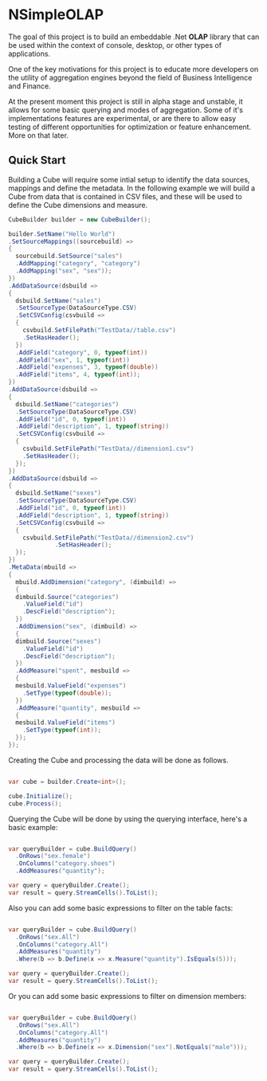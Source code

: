 # NSimpleOLAP 

The goal of this project is to build an embeddable .Net **OLAP** library that can be used within the context of console, desktop, or other types of applications.

One of the key motivations for this project is to educate more developers on the utility of aggregation engines beyond the field of Business Intelligence and Finance.

At the present moment this project is still in alpha stage and unstable, it allows for some basic querying and modes of aggregation.
Some of it's implementations features are experimental, or are there to allow easy testing of different opportunities for optimization or feature enhancement.
More on that later.

## Quick Start

Building a Cube will require some intial setup to identify the data sources, mappings and define the metadata.
In the following example we will build a Cube from data that is contained in CSV files, and these will be used to define the Cube dimensions and measure.


```csharp
CubeBuilder builder = new CubeBuilder();

builder.SetName("Hello World")
.SetSourceMappings((sourcebuild) =>
{
  sourcebuild.SetSource("sales")
  .AddMapping("category", "category")
  .AddMapping("sex", "sex"));
})
.AddDataSource(dsbuild =>
{
  dsbuild.SetName("sales")
  .SetSourceType(DataSourceType.CSV)
  .SetCSVConfig(csvbuild =>
  {
    csvbuild.SetFilePath("TestData//table.csv")
    .SetHasHeader();
  })
  .AddField("category", 0, typeof(int))
  .AddField("sex", 1, typeof(int))
  .AddField("expenses", 3, typeof(double))
  .AddField("items", 4, typeof(int));
})
.AddDataSource(dsbuild =>
{
  dsbuild.SetName("categories")
  .SetSourceType(DataSourceType.CSV)
  .AddField("id", 0, typeof(int))
  .AddField("description", 1, typeof(string))
  .SetCSVConfig(csvbuild =>
  {
    csvbuild.SetFilePath("TestData//dimension1.csv")
    .SetHasHeader();
  });
})
.AddDataSource(dsbuild =>
{
  dsbuild.SetName("sexes")
  .SetSourceType(DataSourceType.CSV)
  .AddField("id", 0, typeof(int))
  .AddField("description", 1, typeof(string))
  .SetCSVConfig(csvbuild =>
  {
    csvbuild.SetFilePath("TestData//dimension2.csv")
             .SetHasHeader();
  });
})
.MetaData(mbuild =>
{
  mbuild.AddDimension("category", (dimbuild) =>
  {
  dimbuild.Source("categories")
    .ValueField("id")
    .DescField("description");
  })
  .AddDimension("sex", (dimbuild) =>
  {
  dimbuild.Source("sexes")
    .ValueField("id")
    .DescField("description");
  })
  .AddMeasure("spent", mesbuild =>
  {
  mesbuild.ValueField("expenses")
    .SetType(typeof(double));
  })
  .AddMeasure("quantity", mesbuild =>
  {
  mesbuild.ValueField("items")
    .SetType(typeof(int));
  });
});
``` 


Creating the Cube and processing the data will be done as follows.


```csharp

var cube = builder.Create<int>();

cube.Initialize();
cube.Process();

``` 


Querying the Cube will be done by using the querying interface, here's a basic example:


```csharp

var queryBuilder = cube.BuildQuery()
  .OnRows("sex.female")
  .OnColumns("category.shoes")
  .AddMeasures("quantity");

var query = queryBuilder.Create();
var result = query.StreamCells().ToList();

``` 

Also you can add some basic expressions to filter on the table facts: 

```csharp

var queryBuilder = cube.BuildQuery()
  .OnRows("sex.All")
  .OnColumns("category.All")
  .AddMeasures("quantity")
  .Where(b => b.Define(x => x.Measure("quantity").IsEquals(5)));

var query = queryBuilder.Create();
var result = query.StreamCells().ToList();

``` 

Or you can add some basic expressions to filter on dimension members: 

```csharp

var queryBuilder = cube.BuildQuery()
  .OnRows("sex.All")
  .OnColumns("category.All")
  .AddMeasures("quantity")
  .Where(b => b.Define(x => x.Dimension("sex").NotEquals("male")));

var query = queryBuilder.Create();
var result = query.StreamCells().ToList();

``` 
